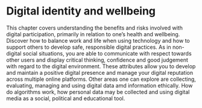 # Digital identity and wellbeing

This chapter covers understanding the benefits and risks involved with digital participation, primarily in relation to one’s health and wellbeing. Discover how to balance work and life when using technology and how to support others to develop safe, responsible digital practices. As in non-digital social situations, you are able to communicate with respect towards other users and display critical thinking, confidence and good judgement with regard to the digital environment. These attributes allow you to develop and maintain a positive digital presence and manage your digital reputation across multiple online platforms. Other areas one can explore are collecting, evaluating, managing and using digital data amd information ethically. How do algorithms work, how personal data may be collected and using digital media as a social, political and educational tool.
